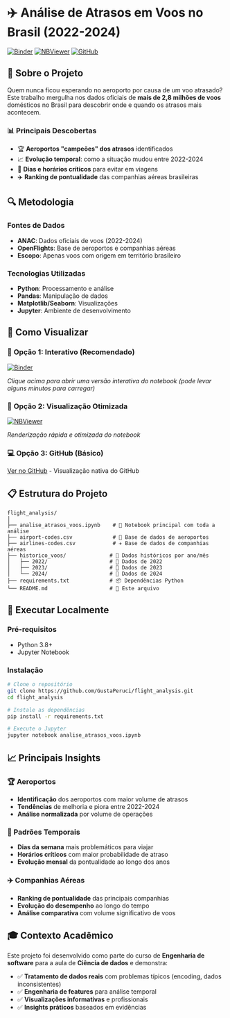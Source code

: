 # ✈️ Análise de Atrasos em Voos no Brasil (2022-2024)

[![Binder](https://mybinder.org/badge_logo.svg)](https://mybinder.org/v2/gh/GustaPeruci/flight_analysis/main?filepath=analise_atrasos_voos.ipynb)
[![NBViewer](https://img.shields.io/badge/render-nbviewer-orange.svg)](https://nbviewer.org/github/GustaPeruci/flight_analysis/blob/main/analise_atrasos_voos.ipynb)
[![GitHub](https://img.shields.io/badge/GitHub-Ver%20Código-blue.svg)](https://github.com/GustaPeruci/flight_analysis)

## 🎯 Sobre o Projeto

Quem nunca ficou esperando no aeroporto por causa de um voo atrasado? Este trabalho mergulha nos dados oficiais de **mais de 2,8 milhões de voos** domésticos no Brasil para descobrir onde e quando os atrasos mais acontecem.

### 📊 Principais Descobertas

- 🏆 **Aeroportos "campeões" dos atrasos** identificados
- 📈 **Evolução temporal**: como a situação mudou entre 2022-2024  
- 📅 **Dias e horários críticos** para evitar em viagens
- ✈️ **Ranking de pontualidade** das companhias aéreas brasileiras

## 🔍 Metodologia

### Fontes de Dados
- **ANAC**: Dados oficiais de voos (2022-2024)
- **OpenFlights**: Base de aeroportos e companhias aéreas
- **Escopo**: Apenas voos com origem em território brasileiro

### Tecnologias Utilizadas
- **Python**: Processamento e análise
- **Pandas**: Manipulação de dados
- **Matplotlib/Seaborn**: Visualizações
- **Jupyter**: Ambiente de desenvolvimento

## 📱 Como Visualizar

### 🚀 **Opção 1: Interativo (Recomendado)**
[![Binder](https://mybinder.org/badge_logo.svg)](https://mybinder.org/v2/gh/GustaPeruci/flight_analysis/main?filepath=analise_atrasos_voos.ipynb)

*Clique acima para abrir uma versão interativa do notebook (pode levar alguns minutos para carregar)*

### 📖 **Opção 2: Visualização Otimizada**
[![NBViewer](https://img.shields.io/badge/render-nbviewer-orange.svg)](https://nbviewer.org/github/GustaPeruci/flight_analysis/blob/main/analise_atrasos_voos.ipynb)

*Renderização rápida e otimizada do notebook*

### 💻 **Opção 3: GitHub (Básico)**
[Ver no GitHub](./analise_atrasos_voos.ipynb) - Visualização nativa do GitHub

## 📋 Estrutura do Projeto

```
flight_analysis/
│
├── analise_atrasos_voos.ipynb    # 📓 Notebook principal com toda a análise
├── airport-codes.csv             # 🛫 Base de dados de aeroportos
├── airlines-codes.csv            # ✈️ Base de dados de companhias aéreas  
├── historico_voos/              # 📁 Dados históricos por ano/mês
│   ├── 2022/                    # 📅 Dados de 2022
│   ├── 2023/                    # 📅 Dados de 2023
│   └── 2024/                    # 📅 Dados de 2024
├── requirements.txt             # 📦 Dependências Python
└── README.md                    # 📖 Este arquivo

```

## 🚀 Executar Localmente

### Pré-requisitos
- Python 3.8+
- Jupyter Notebook

### Instalação

```bash
# Clone o repositório
git clone https://github.com/GustaPeruci/flight_analysis.git
cd flight_analysis

# Instale as dependências
pip install -r requirements.txt

# Execute o Jupyter
jupyter notebook analise_atrasos_voos.ipynb
```

## 📈 Principais Insights

### 🏆 Aeroportos
- **Identificação** dos aeroportos com maior volume de atrasos
- **Tendências** de melhoria e piora entre 2022-2024
- **Análise normalizada** por volume de operações

### 📅 Padrões Temporais
- **Dias da semana** mais problemáticos para viajar
- **Horários críticos** com maior probabilidade de atraso
- **Evolução mensal** da pontualidade ao longo dos anos

### ✈️ Companhias Aéreas
- **Ranking de pontualidade** das principais companhias
- **Evolução do desempenho** ao longo do tempo
- **Análise comparativa** com volume significativo de voos

## 🎓 Contexto Acadêmico

Este projeto foi desenvolvido como parte do curso de **Engenharia de software** para a aula de **Ciência de dados** e demonstra:

- ✅ **Tratamento de dados reais** com problemas típicos (encoding, dados inconsistentes)
- ✅ **Engenharia de features** para análise temporal
- ✅ **Visualizações informativas** e profissionais
- ✅ **Insights práticos** baseados em evidências
